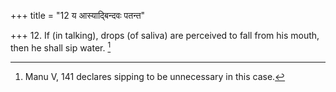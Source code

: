 +++
title = "12 य आस्याद्बिन्दवः पतन्त"

+++
12. If (in talking), drops (of saliva) are perceived to fall from his mouth, then he shall sip water. [^6] 


[^6]:  Manu V, 141 declares sipping to be unnecessary in this case.
